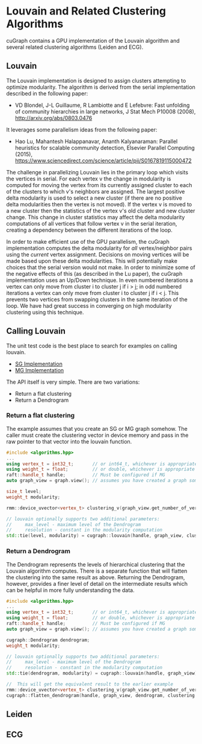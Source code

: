# Louvain and Related Clustering Algorithms
cuGraph contains a GPU implementation of the Louvain algorithm and several related clustering algorithms (Leiden and ECG).

## Louvain

The Louvain implementation is designed to assign clusters attempting to optimize modularity.  The algorithm is derived from the serial implementation described in the following paper:

 * VD Blondel, J-L Guillaume, R Lambiotte and E Lefebvre: Fast unfolding of community hierarchies in large networks, J Stat Mech P10008 (2008), http://arxiv.org/abs/0803.0476

It leverages some parallelism ideas from the following paper:
 * Hao Lu, Mahantesh Halappanavar, Ananth Kalyanaraman: Parallel heuristics for scalable community detection, Elsevier Parallel Computing (2015), https://www.sciencedirect.com/science/article/pii/S0167819115000472


The challenge in parallelizing Louvain lies in the primary loop which visits the vertices in serial.  For each vertex v the change in modularity is computed for moving the vertex from its currently assigned cluster to each of the clusters to which v's neighbors are assigned.  The largest positive delta modularity is used to select a new cluster (if there are no positive delta modularities then the vertex is not moved).  If the vertex v is moved to a new cluster then the statistics of the vertex v's old cluster and new cluster change.  This change in cluster statistics may affect the delta modularity computations of all vertices that follow vertex v in the serial iteration, creating a dependency between the different iterations of the loop.

In order to make efficient use of the GPU parallelism, the cuGraph implementation computes the delta modularity for *all* vertex/neighbor pairs using the *current* vertex assignment.  Decisions on moving vertices will be made based upon these delta modularities.  This will potentially make choices that the serial version would not make.  In order to minimize some of the negative effects of this (as described in the Lu paper), the cuGraph implementation uses an Up/Down technique.  In even numbered iterations a vertex can only move from cluster i to cluster j if i > j; in odd numbered iterations a vertex can only move from cluster i to cluster j if i < j.  This prevents two vertices from swapping clusters in the same iteration of the loop.  We have had great success in converging on high modularity clustering using this technique.

## Calling Louvain

The unit test code is the best place to search for examples on calling louvain.

 * [SG Implementation](../../tests/community/louvain_test.cpp)
 * [MG Implementation](../../tests/community/mg_louvain_test.cpp)

The API itself is very simple.  There are two variations:
 * Return a flat clustering
 * Return a Dendrogram

### Return a flat clustering

The example assumes that you create an SG or MG graph somehow.  The caller must create the clustering vector in device memory and pass in the raw pointer to that vector into the louvain function.

```cpp
#include <algorithms.hpp>
...
using vertex_t = int32_t;       // or int64_t, whichever is appropriate
using weight_t = float;         // or double, whichever is appropriate
raft::handle_t handle;          // Must be configured if MG
auto graph_view = graph.view(); // assumes you have created a graph somehow

size_t level;
weight_t modularity;

rmm::device_uvector<vertex_t> clustering_v(graph_view.get_number_of_vertices(), handle.get_stream());

// louvain optionally supports two additional parameters:
//     max_level - maximum level of the Dendrogram
//     resolution - constant in the modularity computation
std::tie(level, modularity) = cugraph::louvain(handle, graph_view, clustering_v.data());
```

### Return a Dendrogram

The Dendrogram represents the levels of hierarchical clustering that the Louvain algorithm computes.  There is a separate function that will flatten the clustering into the same result as above.  Returning the Dendrogram, however, provides a finer level of detail on the intermediate results which can be helpful in more fully understanding the data.

```cpp
#include <algorithms.hpp>
...
using vertex_t = int32_t;       // or int64_t, whichever is appropriate
using weight_t = float;         // or double, whichever is appropriate
raft::handle_t handle;          // Must be configured if MG
auto graph_view = graph.view(); // assumes you have created a graph somehow

cugraph::Dendrogram dendrogram;
weight_t modularity;

// louvain optionally supports two additional parameters:
//     max_level - maximum level of the Dendrogram
//     resolution - constant in the modularity computation
std::tie(dendrogram, modularity) = cugraph::louvain(handle, graph_view);

//  This will get the equivalent result to the earlier example
rmm::device_uvector<vertex_t> clustering_v(graph_view.get_number_of_vertices(), handle.get_stream());
cugraph::flatten_dendrogram(handle, graph_view, dendrogram, clustering.data());
```

## Leiden

## ECG
